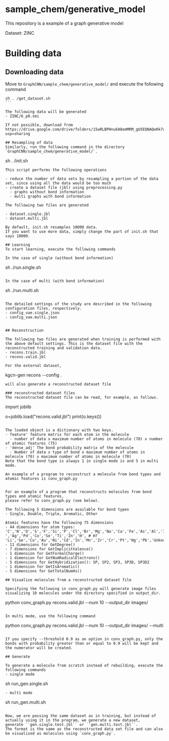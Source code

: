 # sample_chem/generative_model

This repository is a example of a graph generative model

Dataset: ZINC

# Building data

## Downloading data

Move to `GraphCNN/sample_chem/generative_model/` and execute the following command

````
sh . /get_dataset.sh
```

The following data will be generated
- ZINC/6_p0.smi

If not possible, download from
https://drive.google.com/drive/folders/15wRLBPHnu6A8emMRM_gU5EQNAQeKk7q8?usp=sharing 

## Resampling of data
Similarly, run the following command in the directory `GraphCNN/sample_chem/generative_model/`.

````
sh . /init.sh
```
This script performs the following operations

- reduce the number of data sets by resampling a portion of the data set, since using all the data would be too much
- create a dataset file (jbl) using preprocessing.py
  - graphs without bond information
  - multi graphs with bond information

The following two files are generated

- dataset.single.jbl
- dataset.multi.jbl

By default, init.sh resamples 10000 data.
If you want to use more data, simply change the part of init.sh that says 10000.

## Learning
To start learning, execute the following commands

In the case of single (without bond information)
```
sh ./run.single.sh
```

In the case of multi (with bond information)
```
sh ./run.multi.sh
```

The detailed settings of the study are described in the following configuration files, respectively.
- config_vae.single.json
- config_vae.multi.json


## Reconstruction

The following two files are generated when training is performed with the above default settings. This is the dataset file with the reconstructed training and validation data.
- recons.train.jbl
- recons.valid.jbl

For the external dataset,
````
kgcn-gen recons --config <config file>.
```
will also generate a reconstructed dataset file

### reconstructed dataset files
The reconstructed dataset file can be read, for example, as follows.

```
import joblib

o=joblib.load("recons.valid.jbl")
print(o.keys())
```

The loaded object is a dictionary with two keys.
- feature' feature matrix for each atom in the molecule
  - number of data x maximum number of atoms in molecule (70) x number of atomic features (75)
- 'dense_adj' The bond probability matrix of the molecule
  - Number of data x type of bond x maximum number of atoms in molecule (70) x maximum number of atoms in molecule (70) 
Note that the bond type is always 1 in single mode is and 5 in multi mode.

An example of a program to reconstruct a molecule from bond types and atomic features is conv_graph.py


For an example of a program that reconstructs molecules from bond types and atomic features, 
please refer to conv_graph.py (see below).

The following 5 dimensions are available for bond types
- Single, Double, Triple, Aromatic, Other

Atomic features have the following 75 dimensions
- 44 dimensions for atom types: 'C','N','O','S','F','Si','P','Cl','Br','Mg','Na','Ca','Fe','As','Al','I','B','V','K','Tl','Yb','Sb','Sn ','Ag','Pd','Co','Se','Ti','Zn','H', # H? 'Li','Ge','Cu','Au','Ni','Cd','In','Mn','Zr','Cr','Pt','Hg','Pb','Unknown'
- 11 dimensions for GetDegree()
- 7 dimensions for GetImplicitValence()
- 1 dimension for GetFormalCharge()
- 1 dimension for GetNumRadicalElectrons()
- 5 dimensions for GetHybridization(): SP, SP2, SP3, SP3D, SP3D2
- 1 dimension for GetIsAromatic()
- 5 dimensions for GetTotalNumHs()

## Visualize molecules from a reconstructed dataset file

Specifying the following in conv_graph.py will generate image files visualizing 10 molecules under the directory specified in output_dir.
````
python conv_graph.py recons.valid.jbl --num 10 --output_dir images/ 
```

In multi mode, use the following command
```
python conv_graph.py recons.valid.jbl --num 10 --output_dir images/ --multi
```

If you specify --threshold 0.9 as an option in conv_graph.py, only the bonds with probability greater than or equal to 0.9 will be kept and the numerator will be created.

## Generate

To generate a molecule from scratch instead of rebuilding, execute the following commands
- single mode
````
sh run_gen.single.sh
```
- multi mode
```
sh run_gen.multi.sh
```

Now, we are passing the same dataset as in training, but instead of actually using it in the program, we generate a new dataset,
generate ``gen.single.test.jbl`` or ``gen.multi.test.jbl``.
The format is the same as the reconstructed data set file and can also be visualized as molecules using `conv_graph.py`.